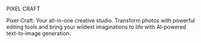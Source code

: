 PIXEL CRAFT 

Pixer Craft: Your all-in-one creative studio. Transform photos with powerful editing tools and bring your wildest imaginations to life with AI-powered text-to-image generation.

